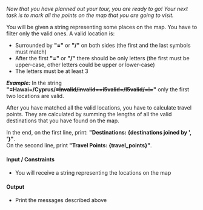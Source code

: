 *Now that you have planned out your tour, you are ready to go! Your next task is to mark all the points on the map that you are going to visit.*  

You will be given a string representing some places on the map. You have to filter only the valid ones. A valid location is:  

-	Surrounded by **"="** or **"/"** on both sides (the first and the last symbols must match)
-	After the first **"="** or **"/"** there should be only letters (the first must be upper-case, other letters could be upper or lower-case)
-	The letters must be at least 3  

***Example:*** In the string **"=Hawai=/Cyprus/~~=Invalid/invalid==i5valid=/I5valid/=i=~~"** only the first two locations are valid.  

After you have matched all the valid locations, you have to calculate travel points. They are calculated by summing the lengths of all the valid destinations that you have found on the map.   

In the end, on the first line, print: **"Destinations: {destinations joined by ', '}"**.  
On the second line, print **"Travel Points: {travel_points}"**.

#### Input / Constraints
-	You will receive a string representing the locations on the map
#### Output
-	Print the messages described above
